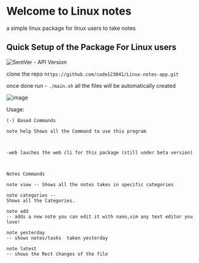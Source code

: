 # Welcome to Linux notes
a simple linux package for linux users to take notes

## Quick Setup of the Package For Linux users

![SemVer - API Version](https://img.shields.io/badge/beta-1.0.0--beta-ff69b4)

clone the repo `https://github.com/code123841/Linux-notes-app.git`

once done run - `./main.sh` all the files will be automatically created

<!-- Need to add gif's -->
![image](https://user-images.githubusercontent.com/57910021/138599558-bd18f638-1e01-4db7-b14c-f2bb535f2b10.png)


Usage:

```
(-) Based Commands

note help Shows all the Command to use this program



-web lauches the web cli for this package (still under beta version)



Notes Commands

note view -- Shows all the notes takes in specific categories

note categories --
Shows all the Categories.

note add
-- adds a new note you can edit it with nano,vim any text editor you love!

note yesterday
-- shows notes/tasks  taken yesterday

note latest
-- shows the Rect changes of the file


```